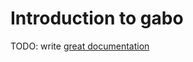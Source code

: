 # Introduction to gabo

TODO: write [great documentation](http://jacobian.org/writing/what-to-write/)
